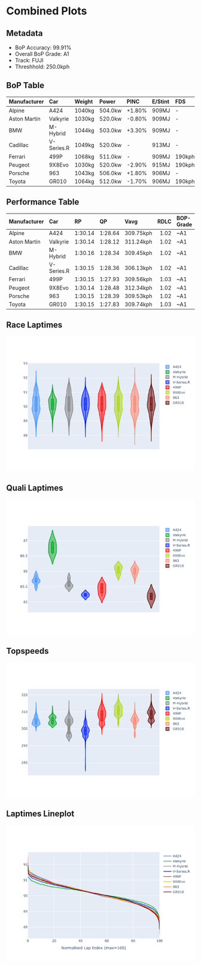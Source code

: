 # Combined Plots

## Metadata

- BoP Accuracy: 99.91%
- Overall BoP Grade: A1
- Track: FUJI
- Threshhold: 250.0kph

## BoP Table
| Manufacturer   | Car        | Weight   | Power   | PINC   | E/Stint   | FDS    | RDP    | QDP    | TDP    |
|:---------------|:-----------|:---------|:--------|:-------|:----------|:-------|:-------|:-------|:-------|
| Alpine         | A424       | 1040kg   | 504.0kw | +1.80% | 909MJ     | -      | 52.35% | 61.85% | 27.84% |
| Aston Martin   | Valkyrie   | 1030kg   | 520.0kw | -0.80% | 909MJ     | -      | 53.59% | 53.33% | 21.51% |
| BMW            | M-Hybrid   | 1044kg   | 503.0kw | +3.30% | 909MJ     | -      | 53.26% | 57.23% | 34.54% |
| Cadillac       | V-Series.R | 1049kg   | 520.0kw | -      | 913MJ     | -      | 47.80% | 56.73% | 19.63% |
| Ferrari        | 499P       | 1068kg   | 511.0kw | -      | 909MJ     | 190kph | 53.02% | 42.32% | 9.88%  |
| Peugeot        | 9X8Evo     | 1030kg   | 520.0kw | -2.90% | 915MJ     | 190kph | 48.47% | 51.26% | 16.02% |
| Porsche        | 963        | 1043kg   | 506.0kw | +1.80% | 906MJ     | -      | 50.87% | 45.25% | 30.77% |
| Toyota         | GR010      | 1064kg   | 512.0kw | -1.70% | 906MJ     | 190kph | 52.43% | 57.12% | 12.82% |

## Performance Table
| Manufacturer   | Car        | RP      | QP      | Vavg      |   RDLC | BOP-Grade   | Match   |
|:---------------|:-----------|:--------|:--------|:----------|-------:|:------------|:--------|
| Alpine         | A424       | 1:30.14 | 1:28.64 | 309.75kph |   1.02 | ~A1         | 99.79%  |
| Aston Martin   | Valkyrie   | 1:30.14 | 1:28.12 | 311.24kph |   1.02 | ~A1         | 100.00% |
| BMW            | M-Hybrid   | 1:30.16 | 1:28.34 | 309.45kph |   1.02 | ~A1         | 100.00% |
| Cadillac       | V-Series.R | 1:30.15 | 1:28.36 | 306.13kph |   1.02 | ~A1         | 100.00% |
| Ferrari        | 499P       | 1:30.15 | 1:27.93 | 309.56kph |   1.03 | ~A1         | 99.83%  |
| Peugeot        | 9X8Evo     | 1:30.14 | 1:28.48 | 312.34kph |   1.02 | ~A1         | 100.00% |
| Porsche        | 963        | 1:30.15 | 1:28.39 | 309.53kph |   1.02 | ~A1         | 99.87%  |
| Toyota         | GR010      | 1:30.15 | 1:27.83 | 309.74kph |   1.03 | ~A1         | 99.76%  |

## Race Laptimes
![Race Laptimes](images/race_violin.png)

## Quali Laptimes
![Quali Laptimes](images/quali_violin.png)

## Topspeeds
![Topspeeds](images/topspeed_violin.png)

## Laptimes Lineplot
![Laptimes Lineplot](images/laptime_line.png)

